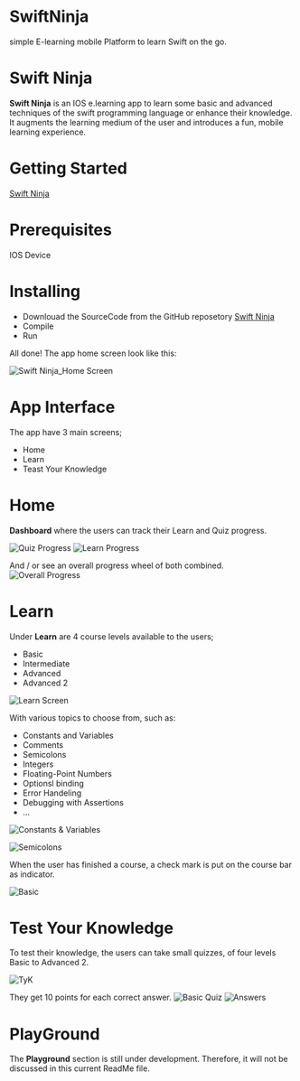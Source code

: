 # SwiftNinja
simple E-learning mobile Platform to learn Swift on the go.
# Swift Ninja
**Swift Ninja** is an IOS e.learning app to learn some basic and advanced techniques of the swift programming language or enhance their knowledge. It augments the learning medium of the user and introduces a fun, mobile learning experience.

# Getting Started
[Swift Ninja](https://github.com/SabahSam/SwiftNinja "Swift Ninjy")

# Prerequisites
IOS Device

# Installing

 * Downlouad the SourceCode from the GitHub reposetory [Swift Ninja](https://github.com/SabahSam/SwiftNinja "Swift Ninjy")
 * Compile
 * Run

All done!
The app home screen look like this: 

![Swift Ninja_Home Screen](https://github.com/SabahSam/SwiftNinja/blob/main/SwiftNinja/Images/HS2.png "SN Homescreen")

# App Interface
The app have 3 main screens;
* Home
* Learn
* Teast Your Knowledge


# Home
**Dashboard** where the users can track their Learn and Quiz progress.

![Quiz Progress](https://github.com/SabahSam/SwiftNinja/blob/main/SwiftNinja/Images/Quiz.jpeg "Quiz")
![Learn Progress](https://github.com/SabahSam/SwiftNinja/blob/main/SwiftNinja/Images/Learn.jpeg "Learn")


And / or see an overall progress wheel of both combined.
![Overall Progress](https://github.com/SabahSam/SwiftNinja/blob/main/SwiftNinja/Images/Overall.jpeg "Overall") 



# Learn
Under **Learn** are 4 course levels available to the users;
* Basic
* Intermediate
* Advanced 
* Advanced 2

![Learn Screen](https://github.com/SabahSam/SwiftNinja/blob/main/SwiftNinja/Images/Learn2.jpeg "Learn Screen")  

With various topics to choose from, such as:
* Constants and Variables
* Comments
* Semicolons
* Integers
* Floating-Point Numbers
* Optionsl binding
* Error Handeling
* Debugging with Assertions
* ...

![Constants & Variables](https://github.com/SabahSam/SwiftNinja/blob/main/SwiftNinja/Images/CV.jpeg "Constants & Variables") 

![Semicolons](https://github.com/SabahSam/SwiftNinja/blob/main/SwiftNinja/Images/Semicolons.jpeg "Semicolons")

When the user has finished a course, a check mark is put on the course bar as indicator.

![Basic](https://github.com/SabahSam/SwiftNinja/blob/main/SwiftNinja/Images/Basic.jpeg "Basic") 


# Test Your Knowledge

To test their knowledge, the users can take small quizzes, of four levels Basic to Advanced 2.

![TyK](https://github.com/SabahSam/SwiftNinja/blob/main/SwiftNinja/Images/Quiz2.jpeg "TyN") 

They get 10 points for each correct answer.
![Basic Quiz](https://github.com/SabahSam/SwiftNinja/blob/main/SwiftNinja/Images/BQ.jpeg "Basic Quiz") 
![Answers](https://github.com/SabahSam/SwiftNinja/blob/main/SwiftNinja/Images/FA.jpeg "Answers") 


# PlayGround
The **Playground** section is still under development. Therefore, it will not be discussed in this current ReadMe file.



